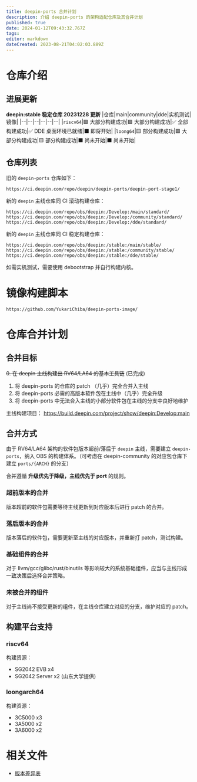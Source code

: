 ```yaml
---
title: deepin-ports 合并计划
description: 介绍 deepin-ports 的架构适配仓库及其合并计划
published: true
date: 2024-01-12T09:43:32.767Z
tags: 
editor: markdown
dateCreated: 2023-08-21T04:02:03.889Z
---
```


# 仓库介绍

## 进展更新

**deepin:stable 稳定仓库 20231228 更新**
|仓库|main|community|dde|实机测试|镜像|
|--|--|--|--|--|--|
|`riscv64`|🟩 大部分构建成功|🟩 大部分构建成功|✅ 全部构建成功|✅ DDE 桌面环境已就绪|⬛ 即将开始|
|`loong64`|🟨 部分构建成功|🟩 大部分构建成功|🟨 部分构建成功|⬛ 尚未开始|⬛ 尚未开始|

## 仓库列表

旧的 `deepin-ports` 仓库如下：

```
https://ci.deepin.com/repo/deepin/deepin-ports/deepin-port-stage1/
```

新的 `deepin` 主线仓库同 CI 滚动构建仓库：

```
https://ci.deepin.com/repo/obs/deepin:/Develop:/main/standard/
https://ci.deepin.com/repo/obs/deepin:/Develop:/community/standard/
https://ci.deepin.com/repo/obs/deepin:/Develop:/dde/standard/
```

新的 `deepin` 主线仓库同 CI 稳定构建仓库：

```
https://ci.deepin.com/repo/obs/deepin:/stable:/main/stable/
https://ci.deepin.com/repo/obs/deepin:/stable:/community/stable/
https://ci.deepin.com/repo/obs/deepin:/stable:/dde/stable/
```

如需实机测试，需要使用 debootstrap 并自行构建内核。

# 镜像构建脚本

```
https://github.com/YukariChiba/deepin-ports-image/
```

# 仓库合并计划

## 合并目标

~~0. 在 deepin 主线构建出 RV64/LA64 的基本工具链~~ (已完成)
1. 将 deepin-ports 的仓库的 patch （几乎）完全合并入主线
2. 将 deepin-ports 必需的高版本软件包在主线中（几乎）完全升级
3. 将 deepin-ports 中无法合入主线的小部分软件包在主线的分支中良好地维护

主线构建项目： https://build.deepin.com/project/show/deepin:Develop:main

## 合并方式

由于 RV64/LA64 架构的软件包版本超前/落后于 `deepin` 主线，需要建立 `deepin-ports`，纳入 OBS 的构建体系。（可考虑在 deepin-community 的对应包仓库下建立 `ports/{ARCH}` 的分支）

合并遵循 **升级优先于降级，主线优先于 port** 的规则。

### 超前版本的合并

版本超前的软件包需要等待主线更新到对应版本后进行 patch 的合并。

### 落后版本的合并

版本落后的软件包，需要更新至主线的对应版本，并重新打 patch，测试构建。

### 基础组件的合并

对于 llvm/gcc/glibc/rust/binutils 等影响较大的系统基础组件，应当与主线形成一致决策后选择合并策略。

### 未被合并的组件

对于主线尚不接受更新的组件，在主线仓库建立对应的分支，维护对应的 patch。

## 构建平台支持

### riscv64

构建资源： 
- SG2042 EVB x4
- SG2042 Server x2 (山东大学提供)

### loongarch64

构建资源：
- 3C5000 x3
- 3A5000 x2
- 3A6000 x2

# 相关文件

- [版本差异表](https://docs.google.com/spreadsheets/d/1rc8iJo7I9JTxvMvAC7RHhVKHMhcjav7H3QMETcFL4ZE/edit?usp=sharing)